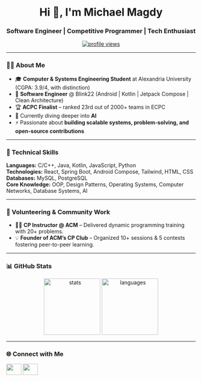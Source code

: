 <h1 align="center">Hi 👋, I'm Michael Magdy</h1>
<h3 align="center">Software Engineer | Competitive Programmer | Tech Enthusiast</h3>

<p align="center">
  <a href="https://github.com/Michael23Magdy">
    <img src="https://komarev.com/ghpvc/?username=Michael23Magdy&label=Profile%20views&color=0e75b6&style=flat" alt="profile views"/>
  </a>
</p>

---

### 👨‍💻 About Me  
- 🎓 **Computer & Systems Engineering Student** at Alexandria University (CGPA: 3.9/4, with distinction)  
- 💼 **Software Engineer** @ Blink22 (Android | Kotlin | Jetpack Compose | Clean Architecture)  
- 🏆 **ACPC Finalist** – ranked 23rd out of 2000+ teams in ECPC  
- 🌱 Currently diving deeper into **AI**  
- ⚡ Passionate about **building scalable systems, problem-solving, and open-source contributions**  

---

### 🚀 Technical Skills  
**Languages:** C/C++, Java, Kotlin, JavaScript, Python  
**Technologies:** React, Spring Boot, Android Compose, Tailwind, HTML, CSS  
**Databases:** MySQL, PostgreSQL  
**Core Knowledge:** OOP, Design Patterns, Operating Systems, Computer Networks, Database Systems, AI  

---

### 🤝 Volunteering & Community Work  
- 👨‍🏫 **CP Instructor @ ACM** – Delivered dynamic programming training with 20+ problems.  
- 💡 **Founder of ACM’s CP Club** – Organized 10+ sessions & 5 contests fostering peer-to-peer learning.  

---

### 📊 GitHub Stats  
<p align="center">
  <img src="https://github-readme-stats.vercel.app/api?username=Michael23Magdy&show_icons=true&theme=tokyonight" alt="stats" height="150"/>
  <img src="https://github-readme-stats.vercel.app/api/top-langs?username=Michael23Magdy&show_icons=true&layout=compact&theme=tokyonight" alt="languages" height="150"/>
</p>

---

### 🌐 Connect with Me  
<p align="left">
  <a href="https://www.linkedin.com/in/michaelmagdy23" target="blank"><img align="center" src="https://raw.githubusercontent.com/rahuldkjain/github-profile-readme-generator/master/src/images/icons/Social/linked-in-alt.svg" height="30" width="40" /></a>
  <a href="mailto:michaelmagdymagdy@gmail.com"><img align="center" src="https://cdn.jsdelivr.net/gh/devicons/devicon/icons/google/google-original.svg" height="30" width="40" /></a>
</p>
